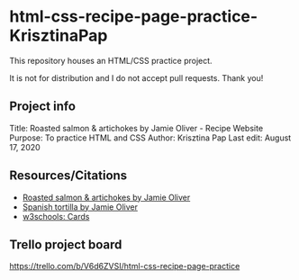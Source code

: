 # html-css-recipe-page-practice-KrisztinaPap
This repository houses an HTML/CSS practice project.

It is not for distribution and I do not accept pull requests. Thank you!

## Project info
Title: Roasted salmon & artichokes by Jamie Oliver - Recipe Website
Purpose: To practice HTML and CSS
Author: Krisztina Pap
Last edit: August 17, 2020

## Resources/Citations
- [Roasted salmon & artichokes by Jamie Oliver](https://www.jamieoliver.com/recipes/salmon-recipes/roasted-salmon-artichokes/)
- [Spanish tortilla by Jamie Oliver](https://www.jamieoliver.com/recipes/eggs-recipes/spanish-tortilla/)
- [w3schools: Cards](https://www.w3schools.com/w3css/w3css_cards.asp)


## Trello project board
https://trello.com/b/V6d6ZVSI/html-css-recipe-page-practice


